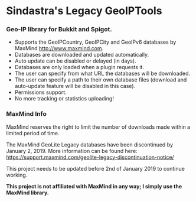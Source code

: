 # Sindastra's Legacy GeoIPTools
### Geo-IP library for Bukkit and Spigot.
- Supports the GeoIPCountry, GeoIPCity and GeoIPv6 databases by MaxMind <http://www.maxmind.com>.
- Databases are downloaded and updated automatically.
- Auto update can be disabled or delayed (in days).
- Databases are only loaded when a plugin requests it.
- The user can specify from what URL the databases will be downloaded.
- The user can specify a path to their own database files (download and auto-update feature will be disabled in this case).
- Permissions support.
- No more tracking or statistics uploading!

### MaxMind Info
MaxMind reserves the right to limit the number of downloads made within a limited period of time.

The MaxMind GeoLite Legacy databases have been discontinued by January 2, 2019. 
More information can be found here: https://support.maxmind.com/geolite-legacy-discontinuation-notice/

This project needs to be updated before 2nd of January 2019 to continue working.

**This project is not affiliated with MaxMind in any way; I simply use the MaxMind library.**

